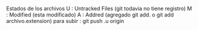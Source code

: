 Estados de los archivos
U : Untracked Files (git todavia no tiene registro)
M : Modified (esta modificado)
A : Addred (agregado git add. o git add archivo.extension)
para subir : git push .u origin